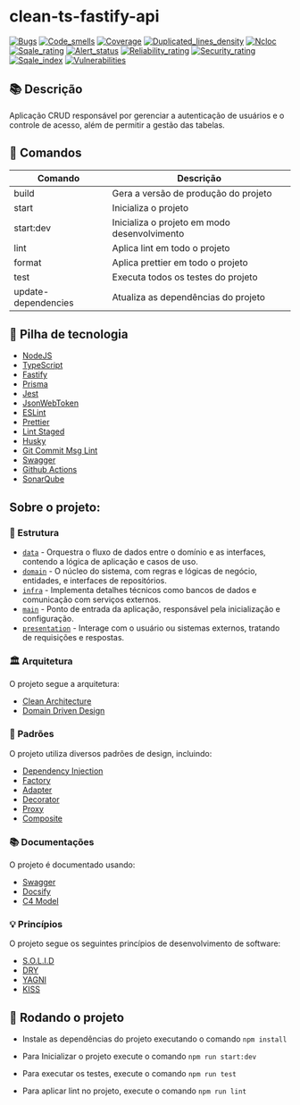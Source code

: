 # clean-ts-fastify-api

[![Bugs](https://sonarcloud.io/api/project_badges/measure?project=handrespatrick_clean-ts-fastify-api&metric=bugs&token=c209703b233c7d1214fab23e6ad14835dbd216d5)](https://sonarcloud.io/summary/new_code?id=handrespatrick_clean-ts-fastify-api) [![Code_smells](https://sonarcloud.io/api/project_badges/measure?project=handrespatrick_clean-ts-fastify-api&metric=code_smells&token=c209703b233c7d1214fab23e6ad14835dbd216d5)](https://sonarcloud.io/summary/new_code?id=handrespatrick_clean-ts-fastify-api) [![Coverage](https://sonarcloud.io/api/project_badges/measure?project=handrespatrick_clean-ts-fastify-api&metric=coverage&token=c209703b233c7d1214fab23e6ad14835dbd216d5)](https://sonarcloud.io/summary/new_code?id=handrespatrick_clean-ts-fastify-api) [![Duplicated_lines_density](https://sonarcloud.io/api/project_badges/measure?project=handrespatrick_clean-ts-fastify-api&metric=duplicated_lines_density&token=c209703b233c7d1214fab23e6ad14835dbd216d5)](https://sonarcloud.io/summary/new_code?id=handrespatrick_clean-ts-fastify-api) [![Ncloc](https://sonarcloud.io/api/project_badges/measure?project=handrespatrick_clean-ts-fastify-api&metric=ncloc&token=c209703b233c7d1214fab23e6ad14835dbd216d5)](https://sonarcloud.io/summary/new_code?id=handrespatrick_clean-ts-fastify-api) [![Sqale_rating](https://sonarcloud.io/api/project_badges/measure?project=handrespatrick_clean-ts-fastify-api&metric=sqale_rating&token=c209703b233c7d1214fab23e6ad14835dbd216d5)](https://sonarcloud.io/summary/new_code?id=handrespatrick_clean-ts-fastify-api) [![Alert_status](https://sonarcloud.io/api/project_badges/measure?project=handrespatrick_clean-ts-fastify-api&metric=alert_status&token=c209703b233c7d1214fab23e6ad14835dbd216d5)](https://sonarcloud.io/summary/new_code?id=handrespatrick_clean-ts-fastify-api) [![Reliability_rating](https://sonarcloud.io/api/project_badges/measure?project=handrespatrick_clean-ts-fastify-api&metric=reliability_rating&token=c209703b233c7d1214fab23e6ad14835dbd216d5)](https://sonarcloud.io/summary/new_code?id=handrespatrick_clean-ts-fastify-api) [![Security_rating](https://sonarcloud.io/api/project_badges/measure?project=handrespatrick_clean-ts-fastify-api&metric=security_rating&token=c209703b233c7d1214fab23e6ad14835dbd216d5)](https://sonarcloud.io/summary/new_code?id=handrespatrick_clean-ts-fastify-api) [![Sqale_index](https://sonarcloud.io/api/project_badges/measure?project=handrespatrick_clean-ts-fastify-api&metric=sqale_index&token=c209703b233c7d1214fab23e6ad14835dbd216d5)](https://sonarcloud.io/summary/new_code?id=handrespatrick_clean-ts-fastify-api) [![Vulnerabilities](https://sonarcloud.io/api/project_badges/measure?project=handrespatrick_clean-ts-fastify-api&metric=vulnerabilities&token=c209703b233c7d1214fab23e6ad14835dbd216d5)](https://sonarcloud.io/summary/new_code?id=handrespatrick_clean-ts-fastify-api)

## 📚 Descrição

Aplicação CRUD responsável por gerenciar a autenticação de usuários e o controle de acesso, além de permitir a gestão das tabelas.

## 🎯 Comandos

| Comando             | Descrição                                    |
| ------------------- | -------------------------------------------- |
| build               | Gera a versão de produção do projeto         |
| start               | Inicializa o projeto                         |
| start:dev           | Inicializa o projeto em modo desenvolvimento |
| lint                | Aplica lint em todo o projeto                |
| format              | Aplica prettier em todo o projeto            |
| test                | Executa todos os testes do projeto           |
| update-dependencies | Atualiza as dependências do projeto          |

## 🍂 Pilha de tecnologia

- [NodeJS](https://nodejs.org/en)
- [TypeScript](https://www.typescriptlang.org)
- [Fastify](https://www.fastify.io)
- [Prisma](https://www.prisma.io)
- [Jest](https://jestjs.io)
- [JsonWebToken](https://www.npmjs.com/package/jsonwebtoken)
- [ESLint](https://eslint.org)
- [Prettier](https://prettier.io)
- [Lint Staged](https://github.com/okonet/lint-staged#readme)
- [Husky](https://typicode.github.io/husky)
- [Git Commit Msg Lint](https://www.npmjs.com/package/git-commit-msg-linter)
- [Swagger](https://swagger.io)
- [Github Actions](https://docs.github.com/pt/actions)
- [SonarQube](https://www.sonarqube.org)

## Sobre o projeto:

### 📁 Estrutura

- [`data`](./src/data) - Orquestra o fluxo de dados entre o domínio e as interfaces, contendo a lógica de aplicação e casos de uso.
- [`domain`](./src/domain) - O núcleo do sistema, com regras e lógicas de negócio, entidades, e interfaces de repositórios.
- [`infra`](./src/infra) - Implementa detalhes técnicos como bancos de dados e comunicação com serviços externos.
- [`main`](./src/main) - Ponto de entrada da aplicação, responsável pela inicialização e configuração.
- [`presentation`](./src/presentation) - Interage com o usuário ou sistemas externos, tratando de requisições e respostas.

### 🏛️ Arquitetura

O projeto segue a arquitetura:

- [Clean Architecture](https://blog.cleancoder.com/uncle-bob/2012/08/13/the-clean-architecture.html)
- [Domain Driven Design](https://en.wikipedia.org/wiki/Domain-driven_design)

### 🧩 Padrões

O projeto utiliza diversos padrões de design, incluindo:

- [Dependency Injection](https://en.wikipedia.org/wiki/Dependency_injection)
- [Factory](https://en.wikipedia.org/wiki/Factory_method_pattern)
- [Adapter](https://en.wikipedia.org/wiki/Adapter_pattern)
- [Decorator](https://en.wikipedia.org/wiki/Decorator_pattern)
- [Proxy](https://en.wikipedia.org/wiki/Proxy_pattern)
- [Composite](https://en.wikipedia.org/wiki/Composite_pattern)

### 📚 Documentações

O projeto é documentado usando:

- [Swagger](https://swagger.io/docs/specification/about/)
- [Docsify](https://docsify.js.org/)
- [C4 Model](https://c4model.com/)

### 💡 Princípios

O projeto segue os seguintes princípios de desenvolvimento de software:

- [S.O.L.I.D](https://en.wikipedia.org/wiki/SOLID)
- [DRY](https://en.wikipedia.org/wiki/Don%27t_repeat_yourself)
- [YAGNI](https://en.wikipedia.org/wiki/You_aren%27t_gonna_need_it)
- [KISS](https://en.wikipedia.org/wiki/KISS_principle)

## 🏃 Rodando o projeto

- Instale as dependências do projeto executando o comando `npm install`

- Para Inicializar o projeto execute o comando `npm run start:dev`

- Para executar os testes, execute o comando `npm run test`

- Para aplicar lint no projeto, execute o comando `npm run lint`
